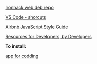 <a href="https://github.com/ironhack-March-2022">Ironhack web deb repo</a>

<a href="https://code.visualstudio.com/shortcuts/keyboard-shortcuts-macos.pdf"> VS Code - shorcuts </a>

<a href="https://github.com/airbnb/javascript">Airbnb JavaScript Style Guide</a>

<a href="https://developer.mozilla.org/en-US/">Resources for Developers, by Developers</a>

**To install:**

<a href="https://runjs.app/">app for codding</a>
